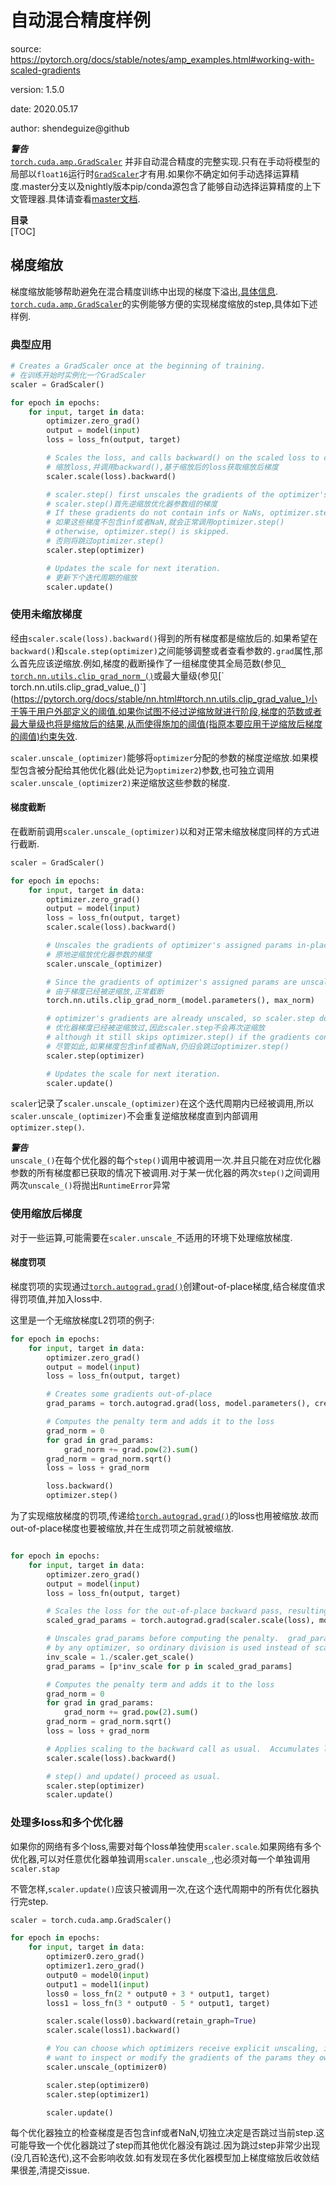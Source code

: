 # 自动混合精度样例
source: https://pytorch.org/docs/stable/notes/amp_examples.html#working-with-scaled-gradients

version: 1.5.0

date: 2020.05.17

author: shendeguize@github

***警告***  
[`torch.cuda.amp.GradScaler`](https://pytorch.org/docs/stable/amp.html#torch.cuda.amp.GradScaler)
并非自动混合精度的完整实现.只有在手动将模型的局部以`float16`运行时[`GradScaler`](https://pytorch.org/docs/stable/amp.html#torch.cuda.amp.GradScaler)才有用.如果你不确定如何手动选择运算精度.master分支以及nightly版本pip/conda源包含了能够自动选择运算精度的上下文管理器.具体请查看[master文档](https://pytorch.org/docs/master/amp.html).

**目录**  
[TOC]


## 梯度缩放
梯度缩放能够帮助避免在混合精度训练中出现的梯度下溢出,[具体信息](https://pytorch.org/docs/stable/amp.html#gradient-scaling).  
[`torch.cuda.amp.GradScaler`](https://pytorch.org/docs/stable/amp.html#torch.cuda.amp.GradScaler)的实例能够方便的实现梯度缩放的step,具体如下述样例.  
### 典型应用

```Python
# Creates a GradScaler once at the beginning of training.
# 在训练开始时实例化一个GradScaler
scaler = GradScaler()

for epoch in epochs:
    for input, target in data:
        optimizer.zero_grad()
        output = model(input)
        loss = loss_fn(output, target)

        # Scales the loss, and calls backward() on the scaled loss to create scaled gradients.
		# 缩放loss,并调用backward(),基于缩放后的loss获取缩放后梯度
        scaler.scale(loss).backward()

        # scaler.step() first unscales the gradients of the optimizer's assigned params.
		# scaler.step()首先逆缩放优化器参数组的梯度
        # If these gradients do not contain infs or NaNs, optimizer.step() is then called,
		# 如果这些梯度不包含inf或者NaN,就会正常调用optimizer.step()
        # otherwise, optimizer.step() is skipped.
		# 否则将跳过optimizer.step()
        scaler.step(optimizer)

        # Updates the scale for next iteration.
		# 更新下个迭代周期的缩放
        scaler.update()
```

### 使用未缩放梯度
经由`scaler.scale(loss).backward()`得到的所有梯度都是缩放后的.如果希望在`backward()`和`scale.step(optimizer)`之间能够调整或者查看参数的`.grad`属性,那么首先应该逆缩放.例如,梯度的截断操作了一组梯度使其全局范数(参见[` torch.nn.utils.clip_grad_norm_()`](https://pytorch.org/docs/stable/nn.html#torch.nn.utils.clip_grad_norm_)或最大量级(参见[`
torch.nn.utils.clip_grad_value_()`](https://pytorch.org/docs/stable/nn.html#torch.nn.utils.clip_grad_value_)小于等于用户外部定义的阈值.如果你试图不经过逆缩放就进行阶段,梯度的范数或者最大量级也将是缩放后的结果,从而使得施加的阈值(指原本要应用于逆缩放后梯度的阈值)约束失效.


`scaler.unscale_(optimizer)`能够将`optimizer`分配的参数的梯度逆缩放.如果模型包含被分配给其他优化器(此处记为`optimizer2`)参数,也可独立调用`scaler.unscale_(optimizer2)`来逆缩放这些参数的梯度.

#### 梯度截断
在截断前调用`scaler.unscale_(optimizer)`以和对正常未缩放梯度同样的方式进行截断.
```python
scaler = GradScaler()

for epoch in epochs:
    for input, target in data:
        optimizer.zero_grad()
        output = model(input)
        loss = loss_fn(output, target)
        scaler.scale(loss).backward()

        # Unscales the gradients of optimizer's assigned params in-place
		# 原地逆缩放优化器参数的梯度
        scaler.unscale_(optimizer)

        # Since the gradients of optimizer's assigned params are unscaled, clips as usual:
		# 由于梯度已经被逆缩放,正常截断
        torch.nn.utils.clip_grad_norm_(model.parameters(), max_norm)

        # optimizer's gradients are already unscaled, so scaler.step does not unscale them,
		# 优化器梯度已经被逆缩放过,因此scaler.step不会再次逆缩放
        # although it still skips optimizer.step() if the gradients contain infs or NaNs.
		# 尽管如此,如果梯度包含inf或者NaN,仍旧会跳过optimizer.step()
        scaler.step(optimizer)

        # Updates the scale for next iteration.
        scaler.update()
```

`scaler`记录了`scaler.unscale_(optimizer)`在这个迭代周期内已经被调用,所以` scaler.unscale_(optimizer)`不会重复逆缩放梯度直到内部调用`optimizer.step()`.

***警告***  
`unscale_()`在每个优化器的每个`step()`调用中被调用一次.并且只能在对应优化器参数的所有梯度都已获取的情况下被调用.对于某一优化器的两次`step()`之间调用两次`unscale_()`将抛出`RuntimeError`异常

### 使用缩放后梯度
对于一些运算,可能需要在`scaler.unscale_`不适用的环境下处理缩放梯度.

#### 梯度罚项
梯度罚项的实现通过[`torch.autograd.grad()`](https://pytorch.org/docs/stable/autograd.html#torch.autograd.grad)创建out-of-place梯度,结合梯度值求得罚项值,并加入loss中.

这里是一个无缩放梯度L2罚项的例子:

```python
for epoch in epochs:
    for input, target in data:
        optimizer.zero_grad()
        output = model(input)
        loss = loss_fn(output, target)

        # Creates some gradients out-of-place
        grad_params = torch.autograd.grad(loss, model.parameters(), create_graph=True)

        # Computes the penalty term and adds it to the loss
        grad_norm = 0
        for grad in grad_params:
            grad_norm += grad.pow(2).sum()
        grad_norm = grad_norm.sqrt()
        loss = loss + grad_norm

        loss.backward()
        optimizer.step()
```

为了实现缩放梯度的罚项,传递给[`torch.autograd.grad()`](https://pytorch.org/docs/stable/autograd.html#torch.autograd.grad)的loss也用被缩放.故而out-of-place梯度也要被缩放,并在生成罚项之前就被缩放.

```python

for epoch in epochs:
    for input, target in data:
        optimizer.zero_grad()
        output = model(input)
        loss = loss_fn(output, target)

        # Scales the loss for the out-of-place backward pass, resulting in scaled grad_params
        scaled_grad_params = torch.autograd.grad(scaler.scale(loss), model.parameters(), create_graph=True)

        # Unscales grad_params before computing the penalty.  grad_params are not owned
        # by any optimizer, so ordinary division is used instead of scaler.unscale_:
        inv_scale = 1./scaler.get_scale()
        grad_params = [p*inv_scale for p in scaled_grad_params]

        # Computes the penalty term and adds it to the loss
        grad_norm = 0
        for grad in grad_params:
            grad_norm += grad.pow(2).sum()
        grad_norm = grad_norm.sqrt()
        loss = loss + grad_norm

        # Applies scaling to the backward call as usual.  Accumulates leaf gradients that are correctly scaled.
        scaler.scale(loss).backward()

        # step() and update() proceed as usual.
        scaler.step(optimizer)
        scaler.update()
```

### 处理多loss和多个优化器
如果你的网络有多个loss,需要对每个loss单独使用`scaler.scale`.如果网络有多个优化器,可以对任意优化器单独调用`scaler.unscale_`,也必须对每一个单独调用`scaler.stap`

不管怎样,`scaler.update()`应该只被调用一次,在这个迭代周期中的所有优化器执行完step.
```python
scaler = torch.cuda.amp.GradScaler()

for epoch in epochs:
    for input, target in data:
        optimizer0.zero_grad()
        optimizer1.zero_grad()
        output0 = model0(input)
        output1 = model1(input)
        loss0 = loss_fn(2 * output0 + 3 * output1, target)
        loss1 = loss_fn(3 * output0 - 5 * output1, target)

        scaler.scale(loss0).backward(retain_graph=True)
        scaler.scale(loss1).backward()

        # You can choose which optimizers receive explicit unscaling, if you
        # want to inspect or modify the gradients of the params they own.
        scaler.unscale_(optimizer0)

        scaler.step(optimizer0)
        scaler.step(optimizer1)

        scaler.update()
```

每个优化器独立的检查梯度是否包含inf或者NaN,切独立决定是否跳过当前step.这可能导致一个优化器跳过了step而其他优化器没有跳过.因为跳过step非常少出现(没几百轮迭代),这不会影响收敛.如有发现在多优化器模型加上梯度缩放后收敛结果很差,清提交issue.